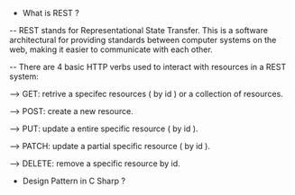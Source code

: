 - What is REST ?

-- REST stands for Representational State Transfer. This is a software architectural for providing standards between computer systems on the web, making it easier to communicate with each other.

-- There are 4 basic HTTP verbs used to interact with resources in a REST system:

--> GET: retrive a specifec resources ( by id ) or a collection of resources.

--> POST: create a new resource.

--> PUT: update a entire specific resource ( by id ).

--> PATCH: update a partial specific resource ( by id ).

--> DELETE: remove a specific resource by id.

- Design Pattern in C Sharp ?
